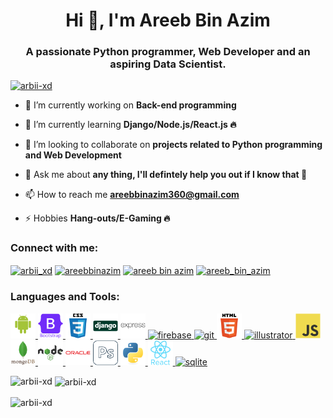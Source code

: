 <h1 align="center">Hi 👋, I'm Areeb Bin Azim</h1>
<h3 align="center">A passionate Python programmer, Web Developer and an aspiring Data Scientist.</h3>

<p align="left"> <a href="https://github.com/ryo-ma/github-profile-trophy"><img src="https://github-profile-trophy.vercel.app/?username=arbii-xd" alt="arbii-xd" /></a> </p>

- 🔭 I’m currently working on **Back-end programming**

- 🌱 I’m currently learning **Django/Node.js/React.js 🔥**

- 👯 I’m looking to collaborate on **projects related to Python programming and Web Development**

- 💬 Ask me about **any thing, I'll defintely help you out if I know that 🙂**

- 📫 How to reach me **areebbinazim360@gmail.com**

- ⚡ Hobbies **Hang-outs/E-Gaming 🔥**

<h3 align="left">Connect with me:</h3>
<p align="left">
<a href="https://twitter.com/arbii_xd" target="blank"><img align="center" src="https://cdn.jsdelivr.net/npm/simple-icons@3.0.1/icons/twitter.svg" alt="arbii_xd" height="30" width="40" /></a>
<a href="https://linkedin.com/in/areebbinazim" target="blank"><img align="center" src="https://cdn.jsdelivr.net/npm/simple-icons@3.0.1/icons/linkedin.svg" alt="areebbinazim" height="30" width="40" /></a>
<a href="https://fb.com/areeb bin azim" target="blank"><img align="center" src="https://cdn.jsdelivr.net/npm/simple-icons@3.0.1/icons/facebook.svg" alt="areeb bin azim" height="30" width="40" /></a>
<a href="https://instagram.com/areeb_bin_azim" target="blank"><img align="center" src="https://cdn.jsdelivr.net/npm/simple-icons@3.0.1/icons/instagram.svg" alt="areeb_bin_azim" height="30" width="40" /></a>
</p>

<h3 align="left">Languages and Tools:</h3>
<p align="left"> <a href="https://developer.android.com" target="_blank"> <img src="https://raw.githubusercontent.com/devicons/devicon/master/icons/android/android-original-wordmark.svg" alt="android" width="40" height="40"/> </a> <a href="https://getbootstrap.com" target="_blank"> <img src="https://raw.githubusercontent.com/devicons/devicon/master/icons/bootstrap/bootstrap-plain-wordmark.svg" alt="bootstrap" width="40" height="40"/> </a> <a href="https://www.w3schools.com/css/" target="_blank"> <img src="https://raw.githubusercontent.com/devicons/devicon/master/icons/css3/css3-original-wordmark.svg" alt="css3" width="40" height="40"/> </a> <a href="https://www.djangoproject.com/" target="_blank"> <img src="https://raw.githubusercontent.com/devicons/devicon/master/icons/django/django-original.svg" alt="django" width="40" height="40"/> </a> <a href="https://expressjs.com" target="_blank"> <img src="https://raw.githubusercontent.com/devicons/devicon/master/icons/express/express-original-wordmark.svg" alt="express" width="40" height="40"/> </a> <a href="https://firebase.google.com/" target="_blank"> <img src="https://www.vectorlogo.zone/logos/firebase/firebase-icon.svg" alt="firebase" width="40" height="40"/> </a> <a href="https://git-scm.com/" target="_blank"> <img src="https://www.vectorlogo.zone/logos/git-scm/git-scm-icon.svg" alt="git" width="40" height="40"/> </a> <a href="https://www.w3.org/html/" target="_blank"> <img src="https://raw.githubusercontent.com/devicons/devicon/master/icons/html5/html5-original-wordmark.svg" alt="html5" width="40" height="40"/> </a> <a href="https://www.adobe.com/in/products/illustrator.html" target="_blank"> <img src="https://www.vectorlogo.zone/logos/adobe_illustrator/adobe_illustrator-icon.svg" alt="illustrator" width="40" height="40"/> </a> <a href="https://developer.mozilla.org/en-US/docs/Web/JavaScript" target="_blank"> <img src="https://raw.githubusercontent.com/devicons/devicon/master/icons/javascript/javascript-original.svg" alt="javascript" width="40" height="40"/> </a> <a href="https://www.mongodb.com/" target="_blank"> <img src="https://raw.githubusercontent.com/devicons/devicon/master/icons/mongodb/mongodb-original-wordmark.svg" alt="mongodb" width="40" height="40"/> </a> <a href="https://nodejs.org" target="_blank"> <img src="https://raw.githubusercontent.com/devicons/devicon/master/icons/nodejs/nodejs-original-wordmark.svg" alt="nodejs" width="40" height="40"/> </a> <a href="https://www.oracle.com/" target="_blank"> <img src="https://raw.githubusercontent.com/devicons/devicon/master/icons/oracle/oracle-original.svg" alt="oracle" width="40" height="40"/> </a> <a href="https://www.photoshop.com/en" target="_blank"> <img src="https://raw.githubusercontent.com/devicons/devicon/master/icons/photoshop/photoshop-line.svg" alt="photoshop" width="40" height="40"/> </a> <a href="https://www.python.org" target="_blank"> <img src="https://raw.githubusercontent.com/devicons/devicon/master/icons/python/python-original.svg" alt="python" width="40" height="40"/> </a> <a href="https://reactjs.org/" target="_blank"> <img src="https://raw.githubusercontent.com/devicons/devicon/master/icons/react/react-original-wordmark.svg" alt="react" width="40" height="40"/> </a> <a href="https://www.sqlite.org/" target="_blank"> <img src="https://www.vectorlogo.zone/logos/sqlite/sqlite-icon.svg" alt="sqlite" width="40" height="40"/> </a> </p>

<p><img align="left" src="https://github-readme-stats.vercel.app/api/top-langs?username=arbii-xd&show_icons=true&locale=en&layout=compact" alt="arbii-xd" /></p>

<p>&nbsp;<img align="center" src="https://github-readme-stats.vercel.app/api?username=arbii-xd&show_icons=true&locale=en" alt="arbii-xd" /></p>

<p><img align="center" src="https://github-readme-streak-stats.herokuapp.com/?user=arbii-xd&" alt="arbii-xd" /></p>
